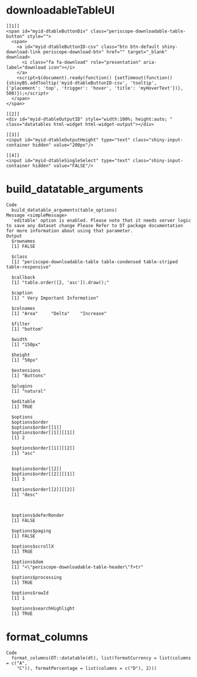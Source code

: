 # downloadableTableUI

    [[1]]
    <span id="myid-dtableButtonDiv" class="periscope-downloadable-table-button" style="">
      <span>
        <a id="myid-dtableButtonID-csv" class="btn btn-default shiny-download-link periscope-download-btn" href="" target="_blank" download>
          <i class="fa fa-download" role="presentation" aria-label="download icon"></i>
        </a>
        <script>$(document).ready(function() {setTimeout(function() {shinyBS.addTooltip('myid-dtableButtonID-csv', 'tooltip', {'placement': 'top', 'trigger': 'hover', 'title': 'myHoverText'})}, 500)});</script>
      </span>
    </span>
    
    [[2]]
    <div id="myid-dtableOutputID" style="width:100%; height:auto; " class="datatables html-widget html-widget-output"></div>
    
    [[3]]
    <input id="myid-dtableOutputHeight" type="text" class="shiny-input-container hidden" value="200px"/>
    
    [[4]]
    <input id="myid-dtableSingleSelect" type="text" class="shiny-input-container hidden" value="FALSE"/>
    

# build_datatable_arguments

    Code
      build_datatable_arguments(table_options)
    Message <simpleMessage>
      'editable' option is enabled. Please note that it needs server logic to save any dataset change Please Refer to DT package documentation for more information about using that parameter.
    Output
      $rownames
      [1] FALSE
      
      $class
      [1] "periscope-downloadable-table table-condensed table-striped table-responsive"
      
      $callback
      [1] "table.order([2, 'asc']).draw();"
      
      $caption
      [1] " Very Important Information"
      
      $colnames
      [1] "Area"     "Delta"    "Increase"
      
      $filter
      [1] "bottom"
      
      $width
      [1] "150px"
      
      $height
      [1] "50px"
      
      $extensions
      [1] "Buttons"
      
      $plugins
      [1] "natural"
      
      $editable
      [1] TRUE
      
      $options
      $options$order
      $options$order[[1]]
      $options$order[[1]][[1]]
      [1] 2
      
      $options$order[[1]][[2]]
      [1] "asc"
      
      
      $options$order[[2]]
      $options$order[[2]][[1]]
      [1] 3
      
      $options$order[[2]][[2]]
      [1] "desc"
      
      
      
      $options$deferRender
      [1] FALSE
      
      $options$paging
      [1] FALSE
      
      $options$scrollX
      [1] TRUE
      
      $options$dom
      [1] "<\"periscope-downloadable-table-header\"f>tr"
      
      $options$processing
      [1] TRUE
      
      $options$rowId
      [1] 1
      
      $options$searchHighlight
      [1] TRUE
      
      

# format_columns

    Code
      format_columns(DT::datatable(dt), list(formatCurrency = list(columns = c("A",
        "C")), formatPercentage = list(columns = c("D"), 2)))


